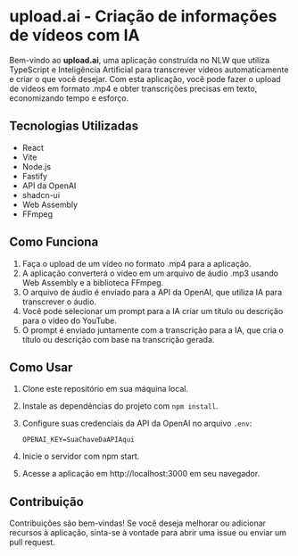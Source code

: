 # upload.ai - Criação de informações de vídeos com IA

Bem-vindo ao **upload.ai**, uma aplicação construída no NLW que utiliza TypeScript e Inteligência Artificial para transcrever vídeos automaticamente e criar o que você desejar. Com esta aplicação, você pode fazer o upload de vídeos em formato .mp4 e obter transcrições precisas em texto, economizando tempo e esforço.

## Tecnologias Utilizadas

- React
- Vite
- Node.js
- Fastify
- API da OpenAI
- shadcn-ui
- Web Assembly
- FFmpeg

## Como Funciona

1. Faça o upload de um vídeo no formato .mp4 para a aplicação.
2. A aplicação converterá o vídeo em um arquivo de áudio .mp3 usando Web Assembly e a biblioteca FFmpeg.
3. O arquivo de áudio é enviado para a API da OpenAI, que utiliza IA para transcrever o áudio.
4. Você pode selecionar um prompt para a IA criar um título ou descrição para o vídeo do YouTube.
5. O prompt é enviado juntamente com a transcrição para a IA, que cria o título ou descrição com base na transcrição gerada.

## Como Usar

1. Clone este repositório em sua máquina local.
2. Instale as dependências do projeto com `npm install`.
3. Configure suas credenciais da API da OpenAI no arquivo `.env`:

   ```env
   OPENAI_KEY=SuaChaveDaAPIAqui
   ```
4. Inicie o servidor com npm start.
5. Acesse a aplicação em http://localhost:3000 em seu navegador.

## Contribuição
Contribuições são bem-vindas! Se você deseja melhorar ou adicionar recursos à aplicação, sinta-se à vontade para abrir uma issue ou enviar um pull request.
